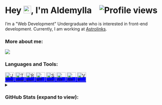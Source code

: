 <h1 align="left">Hey <img src="https://media.giphy.com/media/hvRJCLFzcasrR4ia7z/giphy.gif" width="25px">, I'm Aldemylla <img align="right" src="https://komarev.com/ghpvc/?username=aldemylla&color=blue" alt="Profile views" /></h1>

I’m a "Web Development" Undergraduate who is interested in front-end development. Currently, I am working at [Astrolinks](https://github.com/Astrolinks).

### More about me:

  <p>
    <a href="https://www.linkedin.com/in/aldemylla-maylla/" target="_blank"><img src="https://img.shields.io/badge/-LinkedIn-222222?style=flat-square&logo=Linkedin&logoColor=white&link=https://www.linkedin.com/in/aldemylla-maylla/)](https://www.linkedin.com/in/aldemylla-maylla/"></a>
  </p>

### Languages and Tools: 

<span style="background:blue">
<img height="30" src="https://upload.wikimedia.org/wikipedia/commons/thumb/9/99/Unofficial_JavaScript_logo_2.svg/640px-Unofficial_JavaScript_logo_2.svg.png" title="JavaScript">
<img height="30" src="https://upload.wikimedia.org/wikipedia/commons/thumb/4/4c/Typescript_logo_2020.svg/1200px-Typescript_logo_2020.svg.png" title="TypeScript">
<img height="30" src="https://upload.wikimedia.org/wikipedia/commons/thumb/a/a7/React-icon.svg/1200px-React-icon.svg.png" title="React.js">

<img height="30" src="https://upload.wikimedia.org/wikipedia/commons/thumb/6/61/HTML5_logo_and_wordmark.svg/1200px-HTML5_logo_and_wordmark.svg.png" title="HTML5">
<img height="30" src="https://upload.wikimedia.org/wikipedia/commons/thumb/9/96/Sass_Logo_Color.svg/1200px-Sass_Logo_Color.svg.png" title="Sass">

<img height="30" src="https://upload.wikimedia.org/wikipedia/commons/thumb/3/3f/Git_icon.svg/1200px-Git_icon.svg.png" title="Git">
<img height="30" src="https://upload.wikimedia.org/wikipedia/commons/thumb/9/91/Octicons-mark-github.svg/2048px-Octicons-mark-github.svg.png" title="GitHub">
<img height="30" src="https://upload.wikimedia.org/wikipedia/commons/thumb/9/9a/Visual_Studio_Code_1.35_icon.svg/800px-Visual_Studio_Code_1.35_icon.svg.png" title="VS Code">
</span>

<details>
  <summary><h3> GitHub Stats (expand to view):</h3></summary>
  <span>
<p><img align="left" height="150px" src="https://github-readme-stats.vercel.app/api/top-langs/?username=aldemylla&show_icons=true&theme=dark&langs_count=8&count_private=true&card_heigth=150&layout=compact" alt="languages most used by Aldemylla" /></p>

<p><img align="center" height="150px" src="https://github-readme-stats.vercel.app/api?username=aldemylla&show_icons=true&locale=en&theme=dark&langs_count=8&count_private=true&card_heigth=150&" alt="Aldemylla" /></p>
</span>
<a href="https://github.com/aldemylla"><img alt="Aldemylla's Activity Graph" height="271px" src="https://activity-graph.herokuapp.com/graph?username=aldemylla&custom_title=Aldemylla's%20Contribution%20Graph&theme=react-dark" />
</details>

<!--START_SECTION:waka-->
<!--END_SECTION:waka-->
  
<!--
**Aldemylla/aldemylla** is a ✨ _special_ ✨ repository because its `README.md` (this file) appears on your GitHub profile.

Here are some ideas to get you started:

- 🔭 I’m currently working on ...
- 🌱 I’m currently learning ...
- 👯 I’m looking to collaborate on ...
- 🤔 I’m looking for help with ...
- 💬 Ask me about ...
- 📫 How to reach me: ...
- 😄 Pronouns: ...
- ⚡ Fun fact: ...
-->
